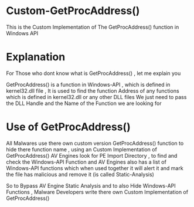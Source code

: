 # Custom-GetProcAddress()
This is the Custom Implementation of The GetProcAddress() function in Windows API 

# Explanation
For Those who dont know what is GetProcAddress() , let me explain you

GetProcAddress() is a function in Windows-API , which is defined in kernel32.dll file , 
It is used to find the function Address of any functions which is defined in kernel32.dll or any other DLL files
We just need to pass the DLL Handle and the Name of the Function we are looking for 

# Use of GetProcAddress()
All Malwares use there own custom version GetProcAddress() function to hide there function name , using an Custom Implementation of GetProcAddress()
AV Engines look for PE Import Directory , to find and check the Windows-API Function and AV Engines also has a list of Windows-API functions which when
used together it will alert it and mark the file has malicious and remove it (is called Static-Analysis)

So to Bypass AV Engine Static Analysis and to also Hide Windows-API Functions , Malware Developers write there own Custom Implementation of GetProcAddress()
